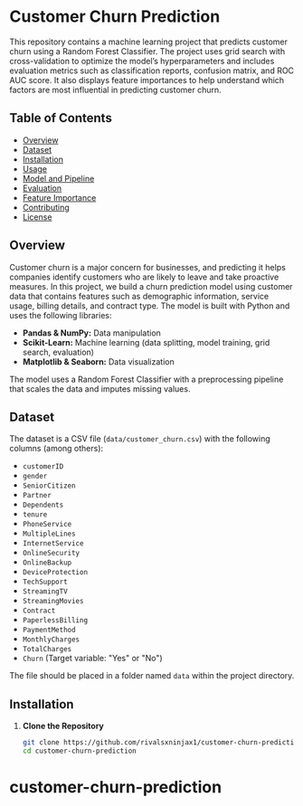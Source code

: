 # Customer Churn Prediction

This repository contains a machine learning project that predicts customer churn using a Random Forest Classifier. The project uses grid search with cross-validation to optimize the model’s hyperparameters and includes evaluation metrics such as classification reports, confusion matrix, and ROC AUC score. It also displays feature importances to help understand which factors are most influential in predicting customer churn.

## Table of Contents

- [Overview](#overview)
- [Dataset](#dataset)
- [Installation](#installation)
- [Usage](#usage)
- [Model and Pipeline](#model-and-pipeline)
- [Evaluation](#evaluation)
- [Feature Importance](#feature-importance)
- [Contributing](#contributing)
- [License](#license)

## Overview

Customer churn is a major concern for businesses, and predicting it helps companies identify customers who are likely to leave and take proactive measures. In this project, we build a churn prediction model using customer data that contains features such as demographic information, service usage, billing details, and contract type. The model is built with Python and uses the following libraries:

- **Pandas & NumPy:** Data manipulation
- **Scikit-Learn:** Machine learning (data splitting, model training, grid search, evaluation)
- **Matplotlib & Seaborn:** Data visualization

The model uses a Random Forest Classifier with a preprocessing pipeline that scales the data and imputes missing values.

## Dataset

The dataset is a CSV file (`data/customer_churn.csv`) with the following columns (among others):

- `customerID`
- `gender`
- `SeniorCitizen`
- `Partner`
- `Dependents`
- `tenure`
- `PhoneService`
- `MultipleLines`
- `InternetService`
- `OnlineSecurity`
- `OnlineBackup`
- `DeviceProtection`
- `TechSupport`
- `StreamingTV`
- `StreamingMovies`
- `Contract`
- `PaperlessBilling`
- `PaymentMethod`
- `MonthlyCharges`
- `TotalCharges`
- `Churn` (Target variable: "Yes" or "No")

The file should be placed in a folder named `data` within the project directory.

## Installation

1. **Clone the Repository**

   ```bash
   git clone https://github.com/rivalsxninjax1/customer-churn-prediction.git
   cd customer-churn-prediction
# customer-churn-prediction
